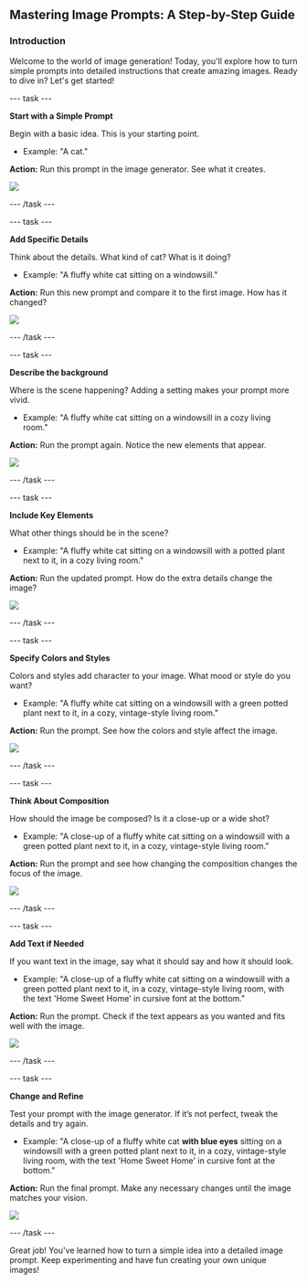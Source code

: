## Mastering Image Prompts: A Step-by-Step Guide

### Introduction
Welcome to the world of image generation! Today, you'll explore how to turn simple prompts into detailed instructions that create amazing images. Ready to dive in? Let's get started!


--- task ---

**Start with a Simple Prompt**

Begin with a basic idea. This is your starting point.
- Example: "A cat."

**Action:** Run this prompt in the image generator. See what it creates.

![](\images\prompt1.jpg)

--- /task ---

--- task ---

**Add Specific Details**

Think about the details. What kind of cat? What is it doing?
- Example: "A fluffy white cat sitting on a windowsill."

**Action:** Run this new prompt and compare it to the first image. How has it changed?

![](/images/prompt2.jpg)

--- /task ---

--- task ---

**Describe the background**

Where is the scene happening? Adding a setting makes your prompt more vivid.
- Example: "A fluffy white cat sitting on a windowsill in a cozy living room."

**Action:** Run the prompt again. Notice the new elements that appear.

![](/images/prompt3.jpg)

--- /task ---

--- task ---

**Include Key Elements**

What other things should be in the scene?
- Example: "A fluffy white cat sitting on a windowsill with a potted plant next to it, in a cozy living room."

**Action:** Run the updated prompt. How do the extra details change the image?

![](/images/prompt4.jpg)

--- /task ---

--- task ---

**Specify Colors and Styles**

Colors and styles add character to your image. What mood or style do you want?
- Example: "A fluffy white cat sitting on a windowsill with a green potted plant next to it, in a cozy, vintage-style living room."

**Action:** Run the prompt. See how the colors and style affect the image.

![](/images/prompt5.jpg)

--- /task ---

--- task ---

**Think About Composition**

How should the image be composed? Is it a close-up or a wide shot?
- Example: "A close-up of a fluffy white cat sitting on a windowsill with a green potted plant next to it, in a cozy, vintage-style living room."

**Action:** Run the prompt and see how changing the composition changes the focus of the image.

![](/images/prompt6.jpg)

--- /task ---

--- task ---

**Add Text if Needed**

If you want text in the image, say what it should say and how it should look.
- Example: "A close-up of a fluffy white cat sitting on a windowsill with a green potted plant next to it, in a cozy, vintage-style living room, with the text 'Home Sweet Home' in cursive font at the bottom."

**Action:** Run the prompt. Check if the text appears as you wanted and fits well with the image.

![](/images/prompt7.jpg)

--- /task ---

--- task ---

**Change and Refine**

Test your prompt with the image generator. If it’s not perfect, tweak the details and try again.
- Example: "A close-up of a fluffy white cat **with blue eyes** sitting on a windowsill with a green potted plant next to it, in a cozy, vintage-style living room, with the text 'Home Sweet Home' in cursive font at the bottom."

**Action:** Run the final prompt. Make any necessary changes until the image matches your vision.

![](/images/prompt8.jpg)

--- /task ---

Great job! You've learned how to turn a simple idea into a detailed image prompt. Keep experimenting and have fun creating your own unique images!
